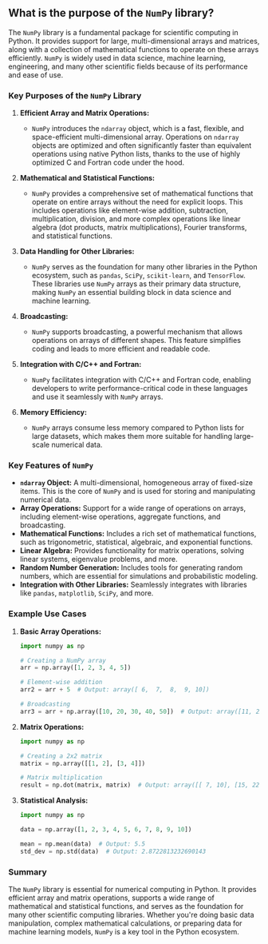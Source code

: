 ## What is the purpose of the `NumPy` library?


The `NumPy` library is a fundamental package for scientific computing in Python. It provides support for large, multi-dimensional arrays and matrices, along with a collection of mathematical functions to operate on these arrays efficiently. `NumPy` is widely used in data science, machine learning, engineering, and many other scientific fields because of its performance and ease of use.

### Key Purposes of the `NumPy` Library

1. **Efficient Array and Matrix Operations:**
   - `NumPy` introduces the `ndarray` object, which is a fast, flexible, and space-efficient multi-dimensional array. Operations on `ndarray` objects are optimized and often significantly faster than equivalent operations using native Python lists, thanks to the use of highly optimized C and Fortran code under the hood.

2. **Mathematical and Statistical Functions:**
   - `NumPy` provides a comprehensive set of mathematical functions that operate on entire arrays without the need for explicit loops. This includes operations like element-wise addition, subtraction, multiplication, division, and more complex operations like linear algebra (dot products, matrix multiplications), Fourier transforms, and statistical functions.

3. **Data Handling for Other Libraries:**
   - `NumPy` serves as the foundation for many other libraries in the Python ecosystem, such as `pandas`, `SciPy`, `scikit-learn`, and `TensorFlow`. These libraries use `NumPy` arrays as their primary data structure, making `NumPy` an essential building block in data science and machine learning.

4. **Broadcasting:**
   - `NumPy` supports broadcasting, a powerful mechanism that allows operations on arrays of different shapes. This feature simplifies coding and leads to more efficient and readable code.

5. **Integration with C/C++ and Fortran:**
   - `NumPy` facilitates integration with C/C++ and Fortran code, enabling developers to write performance-critical code in these languages and use it seamlessly with `NumPy` arrays.

6. **Memory Efficiency:**
   - `NumPy` arrays consume less memory compared to Python lists for large datasets, which makes them more suitable for handling large-scale numerical data.

### Key Features of `NumPy`

- **`ndarray` Object:** A multi-dimensional, homogeneous array of fixed-size items. This is the core of `NumPy` and is used for storing and manipulating numerical data.
- **Array Operations:** Support for a wide range of operations on arrays, including element-wise operations, aggregate functions, and broadcasting.
- **Mathematical Functions:** Includes a rich set of mathematical functions, such as trigonometric, statistical, algebraic, and exponential functions.
- **Linear Algebra:** Provides functionality for matrix operations, solving linear systems, eigenvalue problems, and more.
- **Random Number Generation:** Includes tools for generating random numbers, which are essential for simulations and probabilistic modeling.
- **Integration with Other Libraries:** Seamlessly integrates with libraries like `pandas`, `matplotlib`, `SciPy`, and more.

### Example Use Cases

1. **Basic Array Operations:**
   ```python
   import numpy as np

   # Creating a NumPy array
   arr = np.array([1, 2, 3, 4, 5])

   # Element-wise addition
   arr2 = arr + 5  # Output: array([ 6,  7,  8,  9, 10])

   # Broadcasting
   arr3 = arr + np.array([10, 20, 30, 40, 50])  # Output: array([11, 22, 33, 44, 55])
   ```

2. **Matrix Operations:**
   ```python
   import numpy as np

   # Creating a 2x2 matrix
   matrix = np.array([[1, 2], [3, 4]])

   # Matrix multiplication
   result = np.dot(matrix, matrix)  # Output: array([[ 7, 10], [15, 22]])
   ```

3. **Statistical Analysis:**
   ```python
   import numpy as np

   data = np.array([1, 2, 3, 4, 5, 6, 7, 8, 9, 10])

   mean = np.mean(data)  # Output: 5.5
   std_dev = np.std(data)  # Output: 2.8722813232690143
   ```

### Summary

The `NumPy` library is essential for numerical computing in Python. It provides efficient array and matrix operations, supports a wide range of mathematical and statistical functions, and serves as the foundation for many other scientific computing libraries. Whether you're doing basic data manipulation, complex mathematical calculations, or preparing data for machine learning models, `NumPy` is a key tool in the Python ecosystem.